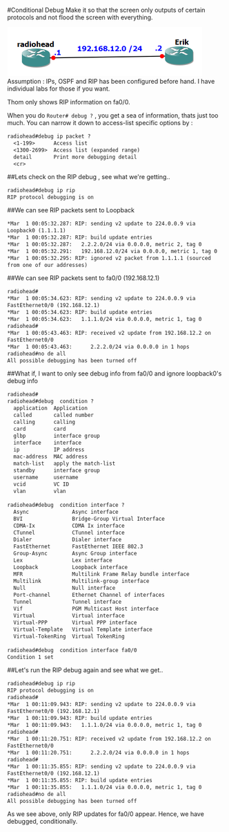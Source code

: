#Conditional Debug
Make it so that the screen only outputs of certain protocols and not flood the screen with everything.

![topology](https://github.com/shreyasgune/network-simulations/blob/master/Conditional%20Debug/screenshot.png)
Assumption : IPs, OSPF and RIP has been configured before hand. I have individual labs for those if you want.

Thom only shows RIP information on fa0/0. 

When you do `Router# debug ?` , you get a sea of information, thats just too much.
You can narrow it down to access-list specific options by : 
```
radiohead#debug ip packet ?
  <1-199>      Access list
  <1300-2699>  Access list (expanded range)
  detail       Print more debugging detail
  <cr>
```

##Lets check on the RIP debug , see what we're getting..
```
radiohead#debug ip rip
RIP protocol debugging is on
```
##We can see RIP packets sent to Loopback 
```
*Mar  1 00:05:32.287: RIP: sending v2 update to 224.0.0.9 via Loopback0 (1.1.1.1)
*Mar  1 00:05:32.287: RIP: build update entries
*Mar  1 00:05:32.287:   2.2.2.0/24 via 0.0.0.0, metric 2, tag 0
*Mar  1 00:05:32.291:   192.168.12.0/24 via 0.0.0.0, metric 1, tag 0
*Mar  1 00:05:32.295: RIP: ignored v2 packet from 1.1.1.1 (sourced from one of our addresses)
```

##We can see RIP packets sent to fa0/0 (192.168.12.1)
```
radiohead#
*Mar  1 00:05:34.623: RIP: sending v2 update to 224.0.0.9 via FastEthernet0/0 (192.168.12.1)
*Mar  1 00:05:34.623: RIP: build update entries
*Mar  1 00:05:34.623:   1.1.1.0/24 via 0.0.0.0, metric 1, tag 0
radiohead#
*Mar  1 00:05:43.463: RIP: received v2 update from 192.168.12.2 on FastEthernet0/0
*Mar  1 00:05:43.463:      2.2.2.0/24 via 0.0.0.0 in 1 hops
radiohead#no de all
All possible debugging has been turned off
```

##What if, I want to only see debug info from fa0/0 and ignore loopback0's debug info
```
radiohead#
radiohead#debug  condition ?
  application  Application
  called       called number
  calling      calling
  card         card
  glbp         interface group
  interface    interface
  ip           IP address
  mac-address  MAC address
  match-list   apply the match-list
  standby      interface group
  username     username
  vcid         VC ID
  vlan         vlan

radiohead#debug  condition interface ?
  Async              Async interface
  BVI                Bridge-Group Virtual Interface
  CDMA-Ix            CDMA Ix interface
  CTunnel            CTunnel interface
  Dialer             Dialer interface
  FastEthernet       FastEthernet IEEE 802.3
  Group-Async        Async Group interface
  Lex                Lex interface
  Loopback           Loopback interface
  MFR                Multilink Frame Relay bundle interface
  Multilink          Multilink-group interface
  Null               Null interface
  Port-channel       Ethernet Channel of interfaces
  Tunnel             Tunnel interface
  Vif                PGM Multicast Host interface
  Virtual            Virtual interface
  Virtual-PPP        Virtual PPP interface
  Virtual-Template   Virtual Template interface
  Virtual-TokenRing  Virtual TokenRing

radiohead#debug  condition interface fa0/0
Condition 1 set
```

##Let's run the RIP debug again and see what we get..
```
radiohead#debug ip rip
RIP protocol debugging is on
radiohead#
*Mar  1 00:11:09.943: RIP: sending v2 update to 224.0.0.9 via FastEthernet0/0 (192.168.12.1)
*Mar  1 00:11:09.943: RIP: build update entries
*Mar  1 00:11:09.943:   1.1.1.0/24 via 0.0.0.0, metric 1, tag 0
radiohead#
*Mar  1 00:11:20.751: RIP: received v2 update from 192.168.12.2 on FastEthernet0/0
*Mar  1 00:11:20.751:      2.2.2.0/24 via 0.0.0.0 in 1 hops
radiohead#
*Mar  1 00:11:35.855: RIP: sending v2 update to 224.0.0.9 via FastEthernet0/0 (192.168.12.1)
*Mar  1 00:11:35.855: RIP: build update entries
*Mar  1 00:11:35.855:   1.1.1.0/24 via 0.0.0.0, metric 1, tag 0
radiohead#no de all
All possible debugging has been turned off
```

As we see above, only RIP updates for fa0/0 appear. Hence, we have debugged, conditionally. 
